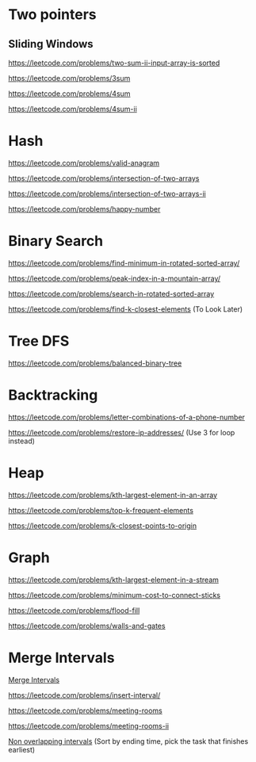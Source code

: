 # Two pointers
## Sliding Windows

https://leetcode.com/problems/two-sum-ii-input-array-is-sorted

https://leetcode.com/problems/3sum

https://leetcode.com/problems/4sum

https://leetcode.com/problems/4sum-ii

# Hash

https://leetcode.com/problems/valid-anagram

https://leetcode.com/problems/intersection-of-two-arrays

https://leetcode.com/problems/intersection-of-two-arrays-ii

https://leetcode.com/problems/happy-number

# Binary Search

https://leetcode.com/problems/find-minimum-in-rotated-sorted-array/

https://leetcode.com/problems/peak-index-in-a-mountain-array/

https://leetcode.com/problems/search-in-rotated-sorted-array

https://leetcode.com/problems/find-k-closest-elements (To Look Later)

# Tree DFS

https://leetcode.com/problems/balanced-binary-tree

# Backtracking

https://leetcode.com/problems/letter-combinations-of-a-phone-number

https://leetcode.com/problems/restore-ip-addresses/ (Use 3 for loop instead)

# Heap

https://leetcode.com/problems/kth-largest-element-in-an-array

https://leetcode.com/problems/top-k-frequent-elements

https://leetcode.com/problems/k-closest-points-to-origin

# Graph

https://leetcode.com/problems/kth-largest-element-in-a-stream

https://leetcode.com/problems/minimum-cost-to-connect-sticks

https://leetcode.com/problems/flood-fill

https://leetcode.com/problems/walls-and-gates

# Merge Intervals

[Merge Intervals](https://leetcode.com/problems/merge-intervals/)

https://leetcode.com/problems/insert-interval/

https://leetcode.com/problems/meeting-rooms

https://leetcode.com/problems/meeting-rooms-ii

[Non overlapping intervals](https://leetcode.com/problems/non-overlapping-intervals) (Sort by ending time, pick the task that finishes earliest)

